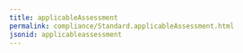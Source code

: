 ```yaml
---
title: applicableAssessment
permalink: compliance/Standard.applicableAssessment.html
jsonid: applicableassessment
---
```

